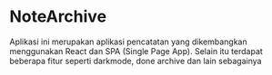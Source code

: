 # NoteArchive

Aplikasi ini merupakan aplikasi pencatatan yang dikembangkan menggunakan React dan SPA (Single Page App). Selain itu terdapat beberapa fitur seperti darkmode, done archive dan lain sebagainya